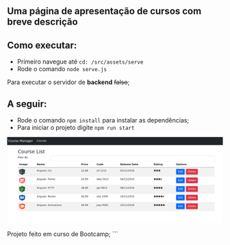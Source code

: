 ## Uma página de apresentação de cursos com breve descrição


## Como executar:

 - Primeiro navegue até `cd: /src/assets/serve`
 - Rode o comando `node serve.js`

Para executar o servidor de **backend** ~~falso~~;

## A seguir:

 - Rode o comando `npm install` para instalar as dependências;
 - Para iniciar o projeto digite `npm run start`
 
<p>
  <img src="./src/assets/preview/preview.png" width="700" title="preview">
</p>
Projeto feito em curso de Bootcamp;
```